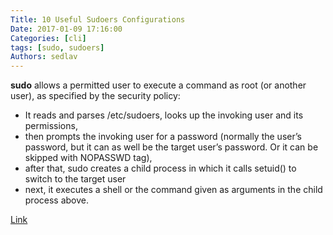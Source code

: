 ```yaml
---
Title: 10 Useful Sudoers Configurations
Date: 2017-01-09 17:16:00
Categories: [cli]
tags: [sudo, sudoers]
Authors: sedlav
---
```


**sudo** allows a permitted user to execute a command as root (or another user), as specified by the security policy:

* It reads and parses /etc/sudoers, looks up the invoking user and its permissions,
* then prompts the invoking user for a password (normally the user’s password, but it can as well be the target user’s password. Or it can be skipped with NOPASSWD tag),
* after that, sudo creates a child process in which it calls setuid() to switch to the target user
* next, it executes a shell or the command given as arguments in the child process above.

[Link](http://www.tecmint.com/sudoers-configurations-for-setting-sudo-in-linux/)
